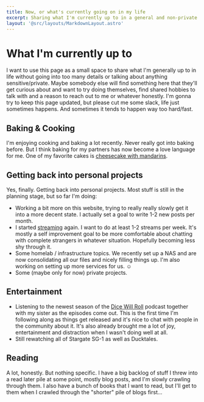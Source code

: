 ```yaml
---
title: Now, or what's currently going on in my life
excerpt: Sharing what I'm currently up to in a general and non-private sense.
layout: '@src/layouts/MarkdownLayout.astro'
---
```


# What I'm currently up to

I want to use this page as a small space to share what I'm generally up to in life without going into too many details or talking about anything sensitive/private. Maybe somebody else will find something here that they'll get curious about and want to try doing themselves, find shared hobbies to talk with and a reason to reach out to me or whatever honestly. I'm gonna try to keep this page updated, but please cut me some slack, life just sometimes happens. And sometimes it tends to happen way too hard/fast.

## Baking & Cooking

I'm enjoying cooking and baking a lot recently. Never really got into baking before. But I think baking for my partners has now become a love language for me. One of my favorite cakes is [cheesecake with mandarins](/cheesecake-with-mandarins/).

## Getting back into personal projects

Yes, finally. Getting back into personal projects. Most stuff is still in the planning stage, but so far I'm doing:

- Working a bit more on this website, trying to really really slowly get it into a more decent state. I actually set a goal to write 1-2 new posts per month.
- I started [streaming](https://www.twitch.tv/aliciabytes) again. I want to do at least 1-2 streams per week. It's mostly a self improvement goal to be more comfortable about chatting with complete strangers in whatever situation. Hopefully becoming less shy through it.
- Some homelab / infrastructure topics. We recently set up a NAS and are now consolidating all our files and nicely filling things up. I'm also working on setting up more services for us. ☺️
- Some (maybe only for now) private projects.

## Entertainment

- Listening to the newest season of the [Dice Will Roll](https://www.dicewillroll.com) podcast together with my sister as the episodes come out. This is the first time I'm following along as things get released and it's nice to chat with people in the community about it. It's also already brought me a lot of joy, entertainment and distraction when I wasn't doing well at all.
- Still rewatching all of Stargate SG-1 as well as Ducktales.

## Reading

A lot, honestly. But nothing specific. I have a big backlog of stuff I threw into a read later pile at some point, mostly blog posts, and I'm slowly crawling through them. I also have a bunch of books that I want to read, but I'll get to them when I crawled through the "shorter" pile of blogs first...
